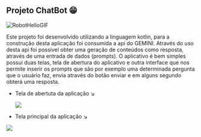 ## Projeto ChatBot 😁

![RobotHelloGIF](https://github.com/antoniojose2023/ChatBotAndroid/assets/92251761/166efb15-2f43-4721-9239-33fbc18b6f2a)


Este projeto foi desenvolvido utilizando a linguagem kotlin, para a construção desta aplicação foi consumida a api do GEMINI. Através do uso desta api foi possível obter uma geração de conteúdos como resposta, através de uma entrada de dados (prompts).
O aplicativo é bem simples possui duas telas, tela de abertura do aplicativo e outra interface que nos permite inserir os prompts que são por exemplo uma determinada pergunta que o usuário faz, envia através do botão enviar e em alguns segundo obterá uma resposta.

- Tela de abertuta da aplicação ↘️

  <div align="left">
     <img src="https://github.com/antoniojose2023/ChatBotAndroid/assets/92251761/df9d2322-de1b-4c9b-9e2b-4a581b9067f6"
  </div>


- Tela principal da aplicação ↘️

<div align="left">
     <img src="https://github.com/antoniojose2023/ChatBotAndroid/assets/92251761/6825b83c-d3db-4338-b1e0-e451e754ac10"
</div>
